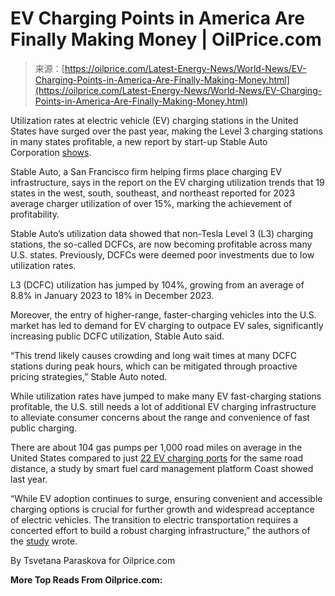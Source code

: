 <!--yml
category: 未分类
date: 2024-05-27 14:50:13
-->

# EV Charging Points in America Are Finally Making Money | OilPrice.com

> 来源：[https://oilprice.com/Latest-Energy-News/World-News/EV-Charging-Points-in-America-Are-Finally-Making-Money.html](https://oilprice.com/Latest-Energy-News/World-News/EV-Charging-Points-in-America-Are-Finally-Making-Money.html)

Utilization rates at electric vehicle (EV) charging stations in the United States have surged over the past year, making the Level 3 charging stations in many states profitable, a new report by start-up Stable Auto Corporation [shows](https://stable.auto/insights/electric-vehicle-charger-utilization-by-month).  

Stable Auto, a San Francisco firm helping firms place charging EV infrastructure, says in the report on the EV charging utilization trends that 19 states in the west, south, southeast, and northeast reported for 2023 average charger utilization of over 15%, marking the achievement of profitability.

Stable Auto’s utilization data showed that non-Tesla Level 3 (L3) charging stations, the so-called DCFCs, are now becoming profitable across many U.S. states. Previously, DCFCs were deemed poor investments due to low utilization rates.

L3 (DCFC) utilization has jumped by 104%, growing from an average of 8.8% in January 2023 to 18% in December 2023.

Moreover, the entry of higher-range, faster-charging vehicles into the U.S. market has led to demand for EV charging to outpace EV sales, significantly increasing public DCFC utilization, Stable Auto said.

“This trend likely causes crowding and long wait times at many DCFC stations during peak hours, which can be mitigated through proactive pricing strategies,” Stable Auto noted.

While utilization rates have jumped to make many EV fast-charging stations profitable, the U.S. still needs a lot of additional EV charging infrastructure to alleviate consumer concerns about the range and convenience of fast public charging.

There are about 104 gas pumps per 1,000 road miles on average in the United States compared to just [22 EV charging ports](/Energy/Energy-General/The-US-Has-Just-22-EV-Charging-Points-Per-1000-Road-Miles.html) for the same road distance, a study by smart fuel card management platform Coast showed last year.

“While EV adoption continues to surge, ensuring convenient and accessible charging options is crucial for further growth and widespread acceptance of electric vehicles. The transition to electric transportation requires a concerted effort to build a robust charging infrastructure,” the authors of the [study](https://www.prnewswire.com/news-releases/new-coast-study-explores-ev-charging-station-vs-gas-station-density-in-the-us-301893809.html) wrote.

By Tsvetana Paraskova for Oilprice.com

**More Top Reads From Oilprice.com:**